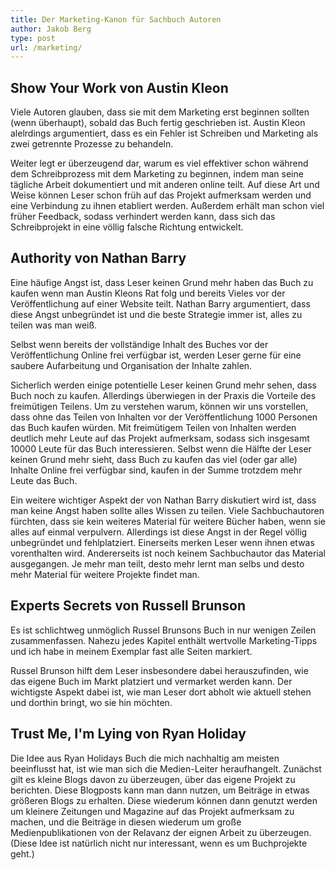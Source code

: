 ```yaml
---
title: Der Marketing-Kanon für Sachbuch Autoren
author: Jakob Berg
type: post
url: /marketing/
---
```


## Show Your Work von Austin Kleon

Viele Autoren glauben, dass sie mit dem Marketing erst beginnen sollten (wenn überhaupt), sobald das Buch fertig geschrieben ist. Austin Kleon alelrdings argumentiert, dass es ein Fehler ist Schreiben und Marketing als zwei getrennte Prozesse zu behandeln.

Weiter legt er überzeugend dar, warum es viel effektiver schon während dem Schreibprozess mit dem Marketing zu beginnen, indem man seine tägliche Arbeit dokumentiert und mit anderen online teilt. Auf diese Art und Weise können Leser schon früh auf das Projekt aufmerksam werden und eine Verbindung zu ihnen etabliert werden. Außerdem erhält man schon viel früher Feedback, sodass verhindert werden kann, dass sich das Schreibprojekt in eine völlig falsche Richtung entwickelt. 


## Authority von Nathan Barry

Eine häufige Angst ist, dass Leser keinen Grund mehr haben das Buch zu kaufen wenn man Austin Kleons Rat folg und bereits  Vieles vor der Veröffentlichung auf einer Website teilt. Nathan Barry argumentiert, dass diese Angst unbegründet ist und die beste Strategie immer ist, alles zu teilen was man weiß. 

Selbst wenn bereits der vollständige Inhalt des Buches vor der Veröffentlichung Online frei verfügbar ist, werden Leser gerne für eine saubere Aufarbeitung und Organisation der Inhalte zahlen. 

Sicherlich werden einige potentielle Leser keinen Grund mehr sehen, dass Buch noch zu kaufen. Allerdings überwiegen in der Praxis die Vorteile des freimütigen Teilens. Um zu verstehen warum, können wir uns vorstellen, dass ohne das Teilen von Inhalten vor der Veröffentlichung 1000 Personen das Buch kaufen würden. Mit freimütigem Teilen von Inhalten werden deutlich mehr Leute auf das Projekt aufmerksam, sodass sich insgesamt 10000 Leute für das Buch interessieren. Selbst wenn die Hälfte der Leser keinen Grund mehr sieht, dass Buch zu kaufen das viel (oder gar alle) Inhalte Online frei verfügbar sind, kaufen in der Summe trotzdem mehr Leute das Buch.

Ein weitere wichtiger Aspekt der von Nathan Barry diskutiert wird ist, dass man keine Angst haben sollte alles Wissen zu teilen. Viele Sachbuchautoren fürchten, dass sie kein weiteres Material für weitere Bücher haben, wenn sie alles auf einmal verpulvern. Allerdings ist diese Angst in der Regel völlig unbegründet und fehlplatziert. Einerseits merken Leser wenn ihnen etwas vorenthalten wird. Andererseits ist noch keinem Sachbuchautor das Material ausgegangen. Je mehr man teilt, desto mehr lernt man selbs und desto mehr Material für weitere Projekte findet man. 

## Experts Secrets von Russell Brunson

Es ist schlichtweg unmöglich Russel Brunsons Buch in nur wenigen Zeilen zusammenfassen. Nahezu jedes Kapitel enthält wertvolle Marketing-Tipps und ich habe in meinem Exemplar fast alle Seiten markiert. 

Russel Brunson hilft dem Leser insbesondere dabei herauszufinden, wie das eigene Buch im Markt platziert und vermarket werden kann. Der wichtigste Aspekt dabei ist, wie man Leser dort abholt wie aktuell stehen und dorthin bringt, wo sie hin möchten. 


## Trust Me, I'm Lying von Ryan Holiday

Die Idee aus Ryan Holidays Buch die mich nachhaltig am meisten beeinflusst hat, ist wie man sich die Medien-Leiter heraufhangelt. Zunächst gilt es kleine Blogs davon zu überzeugen, über das eigene Projekt zu berichten. Diese Blogposts kann man dann nutzen, um Beiträge in etwas größeren Blogs zu erhalten. Diese wiederum können dann genutzt werden um kleinere Zeitungen und Magazine auf das Projekt aufmerksam zu machen, und die Beiträge in diesen wiederum um große Medienpublikationen von der Relavanz der eignen Arbeit zu überzeugen. (Diese Idee ist natürlich nicht nur interessant, wenn es um Buchprojekte geht.)

